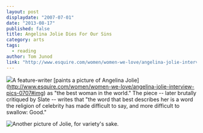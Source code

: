 ```yaml
---
layout: post
displaydate: "2007-07-01"
date: "2013-08-17"
published: false
title: Angelina Jolie Dies For Our Sins
category: arts
tags: 
  - reading
author: Tom Junod
link: "http://www.esquire.com/women/women-we-love/angelina-jolie-interview-pics-0707"
---
```


![](http://3.bp.blogspot.com/_bpjDAEN6szw/SCbHwW6x27I/AAAAAAAACuk/YrMl86Y8kPo/s400/angelina-jolie-esquire-1.jpg)A feature-writer [paints a picture of Angelina Jolie] (http://www.esquire.com/women/women-we-love/angelina-jolie-interview-pics-0707#img) as "the best woman in the world." The piece -- later brutally critiqued by Slate -- writes that "the word that best describes her is a word the religion of celebrity has made difficult to say, and more difficult to swallow: Good." 

![Another picture of Jolie, for variety's sake.](http://farm4.staticflickr.com/3015/3023714462_aab4546fb5_o.jpg)